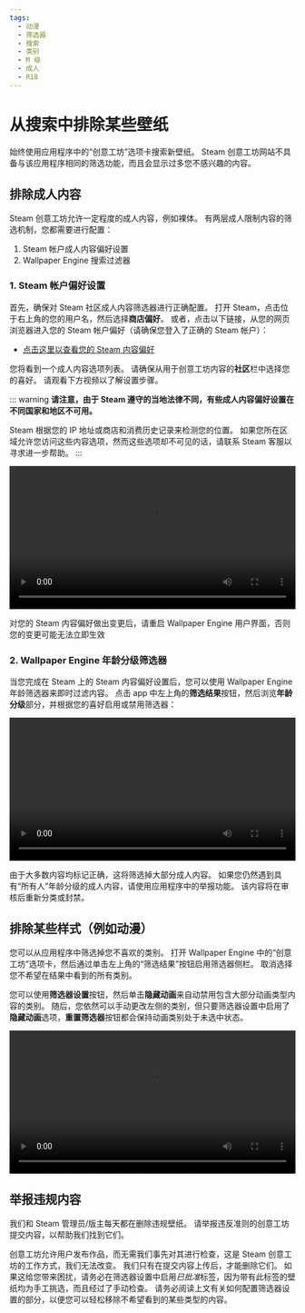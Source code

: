 ```yaml
---
tags:
  - 动漫
  - 筛选器
  - 搜索
  - 类别
  - M 级
  - 成人
  - R18
---
```


# 从搜索中排除某些壁纸

始终使用应用程序中的“创意工坊”选项卡搜索新壁纸。 Steam 创意工坊网站不具备与该应用程序相同的筛选功能，而且会显示过多您不感兴趣的内容。

## 排除成人内容

Steam 创意工坊允许一定程度的成人内容，例如裸体。 有两层成人限制内容的筛选机制，您都需要进行配置：

1. Steam 帐户成人内容偏好设置
2. Wallpaper Engine 搜索过滤器

### 1. Steam 帐户偏好设置

首先，确保对 Steam 社区成人内容筛选器进行正确配置。 打开 Steam，点击位于右上角的您的用户名，然后选择**商店偏好**。 或者，点击以下链接，从您的网页浏览器进入您的 Steam 帐户偏好（请确保您登入了正确的 Steam 帐户）：

* [点击这里以查看您的 Steam 内容偏好](https://store.steampowered.com/account/preferences/)

您将看到一个成人内容选项列表。 请确保从用于创意工坊内容的**社区**栏中选择您的喜好。 请观看下方视频以了解设置步骤。

::: warning
**请注意，由于 Steam 遵守的当地法律不同，有些成人内容偏好设置在不同国家和地区不可用。**

Steam 根据您的 IP 地址或商店和消费历史记录来检测您的位置。 如果您所在区域允许您访问这些内容选项，然而这些选项却不可见的话，请联系 Steam 客服以寻求进一步帮助。
:::

<video width="100%" autoplay loop>
  <source src="/videos/steam_filterage.mp4" type="video/mp4">
  您的浏览器不支持视频标签。
</video>

对您的 Steam 内容偏好做出变更后，请重启 Wallpaper Engine 用户界面，否则您的变更可能无法立即生效

### 2. Wallpaper Engine 年龄分级筛选器

当您完成在 Steam 上的 Steam 内容偏好设置后，您可以使用 Wallpaper Engine 年龄筛选器来即时过滤内容。 点击 app 中左上角的**筛选结果**按钮，然后浏览**年龄分级**部分，并根据您的喜好启用或禁用筛选器：

<video width="100%" autoplay loop>
  <source src="/videos/filterage.mp4" type="video/mp4">
  您的浏览器不支持视频标签。
</video>

由于大多数内容均标记正确，这将筛选掉大部分成人内容。 如果您仍然遇到具有“所有人”年龄分级的成人内容，请使用应用程序中的举报功能。 该内容将在审核后重新分类或封禁。

## 排除某些样式（例如动漫）

您可以从应用程序中筛选掉您不喜欢的类别。 打开 Wallpaper Engine 中的“创意工坊”选项卡，然后通过单击左上角的“筛选结果”按钮启用筛选器侧栏。 取消选择您不希望在结果中看到的所有类别。

您可以使用**筛选器设置**按钮，然后单击**隐藏动画**来自动禁用包含大部分动画类型内容的类别。 随后，您依然可以手动更改左侧的类别，但只要筛选器设置中启用了**隐藏动画**选项，**重置筛选器**按钮都会保持动画类别处于未选中状态。

<video width="100%" autoplay loop>
  <source src="/videos/filtercontent.mp4" type="video/mp4">
  您的浏览器不支持视频标签。
</video>

## 举报违规内容

我们和 Steam 管理员/版主每天都在删除违规壁纸。 请举报违反准则的创意工坊提交内容，以帮助我们找到它们。

创意工坊允许用户发布作品，而无需我们事先对其进行检查，这是 Steam 创意工坊的工作方式，我们无法改变。 我们只有在提交内容上传后，才能删除它们。 如果这给您带来困扰，请务必在筛选器设置中启用*已批准*标签，因为带有此标签的壁纸均为手工挑选，而且经过了手动检查。 请务必阅读上文有关如何配置筛选器设置的部分，以便您可以轻松移除不希望看到的某些类型的内容。